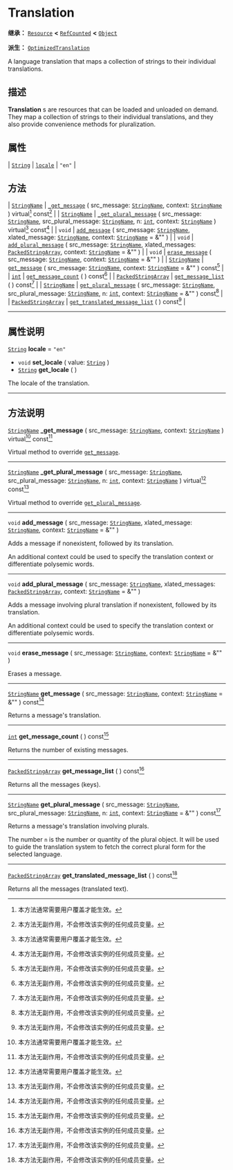 <!-- ⚠ 请勿编辑本文件 ⚠ -->
<!-- 本文档使用脚本从 WeDot 引擎源码仓库生成。 -->
<!-- 生成脚本：https://github.com/WeDot-Engine/WeDot/tree/4.3/doc/tools/make_md.py； -->
<!-- 原文件：https://github.com/WeDot-Engine/WeDot/tree/4.3/doc/classes/Translation.xml。 -->

<div id="_class_translation"></div>

# Translation

**继承：** [`Resource`](class_resource.md) **<** [`RefCounted`](class_refcounted.md) **<** [`Object`](class_object.md)

**派生：** [`OptimizedTranslation`](class_optimizedtranslation.md)

A language translation that maps a collection of strings to their individual translations.

## 描述

**Translation** s are resources that can be loaded and unloaded on demand. They map a collection of strings to their individual translations, and they also provide convenience methods for pluralization.

## 属性

| [`String`](class_string.md) | [`locale`](#class_translation_property_locale) | ``"en"`` |

## 方法

| [`StringName`](class_stringname.md)               | [`_get_message`](#class_translation_private_method__get_message) ( src_message: [`StringName`](class_stringname.md), context: [`StringName`](class_stringname.md) ) virtual[^virtual] const[^const]                                                                                                  |
| [`StringName`](class_stringname.md)               | [`_get_plural_message`](#class_translation_private_method__get_plural_message) ( src_message: [`StringName`](class_stringname.md), src_plural_message: [`StringName`](class_stringname.md), n: [`int`](class_int.md), context: [`StringName`](class_stringname.md) ) virtual[^virtual] const[^const] |
| `void`                                            | [`add_message`](#class_translation_method_add_message) ( src_message: [`StringName`](class_stringname.md), xlated_message: [`StringName`](class_stringname.md), context: [`StringName`](class_stringname.md) = &"" )                                                                                 |
| `void`                                            | [`add_plural_message`](#class_translation_method_add_plural_message) ( src_message: [`StringName`](class_stringname.md), xlated_messages: [`PackedStringArray`](class_packedstringarray.md), context: [`StringName`](class_stringname.md) = &"" )                                                    |
| `void`                                            | [`erase_message`](#class_translation_method_erase_message) ( src_message: [`StringName`](class_stringname.md), context: [`StringName`](class_stringname.md) = &"" )                                                                                                                                  |
| [`StringName`](class_stringname.md)               | [`get_message`](#class_translation_method_get_message) ( src_message: [`StringName`](class_stringname.md), context: [`StringName`](class_stringname.md) = &"" ) const[^const]                                                                                                                        |
| [`int`](class_int.md)                             | [`get_message_count`](#class_translation_method_get_message_count) ( ) const[^const]                                                                                                                                                                                                                 |
| [`PackedStringArray`](class_packedstringarray.md) | [`get_message_list`](#class_translation_method_get_message_list) ( ) const[^const]                                                                                                                                                                                                                   |
| [`StringName`](class_stringname.md)               | [`get_plural_message`](#class_translation_method_get_plural_message) ( src_message: [`StringName`](class_stringname.md), src_plural_message: [`StringName`](class_stringname.md), n: [`int`](class_int.md), context: [`StringName`](class_stringname.md) = &"" ) const[^const]                       |
| [`PackedStringArray`](class_packedstringarray.md) | [`get_translated_message_list`](#class_translation_method_get_translated_message_list) ( ) const[^const]                                                                                                                                                                                             |

<!-- rst-class:: classref-section-separator -->

---

## 属性说明

<div id="_class_translation_property_locale"></div>

[`String`](class_string.md) **locale** = ``"en"`` <div id="class_translation_property_locale"></div>

- `void` **set_locale** ( value: [`String`](class_string.md) )
- [`String`](class_string.md) **get_locale** ( )

The locale of the translation.

<!-- rst-class:: classref-section-separator -->

---

## 方法说明

<div id="_class_translation_private_method__get_message"></div>

[`StringName`](class_stringname.md) **_get_message** ( src_message: [`StringName`](class_stringname.md), context: [`StringName`](class_stringname.md) ) virtual[^virtual] const[^const]<div id="class_translation_private_method__get_message"></div>

Virtual method to override [`get_message`](#class_translation_method_get_message).

<!-- rst-class:: classref-item-separator -->

---

<div id="_class_translation_private_method__get_plural_message"></div>

[`StringName`](class_stringname.md) **_get_plural_message** ( src_message: [`StringName`](class_stringname.md), src_plural_message: [`StringName`](class_stringname.md), n: [`int`](class_int.md), context: [`StringName`](class_stringname.md) ) virtual[^virtual] const[^const]<div id="class_translation_private_method__get_plural_message"></div>

Virtual method to override [`get_plural_message`](#class_translation_method_get_plural_message).

<!-- rst-class:: classref-item-separator -->

---

<div id="_class_translation_method_add_message"></div>

`void` **add_message** ( src_message: [`StringName`](class_stringname.md), xlated_message: [`StringName`](class_stringname.md), context: [`StringName`](class_stringname.md) = &"" )<div id="class_translation_method_add_message"></div>

Adds a message if nonexistent, followed by its translation.

An additional context could be used to specify the translation context or differentiate polysemic words.

<!-- rst-class:: classref-item-separator -->

---

<div id="_class_translation_method_add_plural_message"></div>

`void` **add_plural_message** ( src_message: [`StringName`](class_stringname.md), xlated_messages: [`PackedStringArray`](class_packedstringarray.md), context: [`StringName`](class_stringname.md) = &"" )<div id="class_translation_method_add_plural_message"></div>

Adds a message involving plural translation if nonexistent, followed by its translation.

An additional context could be used to specify the translation context or differentiate polysemic words.

<!-- rst-class:: classref-item-separator -->

---

<div id="_class_translation_method_erase_message"></div>

`void` **erase_message** ( src_message: [`StringName`](class_stringname.md), context: [`StringName`](class_stringname.md) = &"" )<div id="class_translation_method_erase_message"></div>

Erases a message.

<!-- rst-class:: classref-item-separator -->

---

<div id="_class_translation_method_get_message"></div>

[`StringName`](class_stringname.md) **get_message** ( src_message: [`StringName`](class_stringname.md), context: [`StringName`](class_stringname.md) = &"" ) const[^const]<div id="class_translation_method_get_message"></div>

Returns a message's translation.

<!-- rst-class:: classref-item-separator -->

---

<div id="_class_translation_method_get_message_count"></div>

[`int`](class_int.md) **get_message_count** ( ) const[^const]<div id="class_translation_method_get_message_count"></div>

Returns the number of existing messages.

<!-- rst-class:: classref-item-separator -->

---

<div id="_class_translation_method_get_message_list"></div>

[`PackedStringArray`](class_packedstringarray.md) **get_message_list** ( ) const[^const]<div id="class_translation_method_get_message_list"></div>

Returns all the messages (keys).

<!-- rst-class:: classref-item-separator -->

---

<div id="_class_translation_method_get_plural_message"></div>

[`StringName`](class_stringname.md) **get_plural_message** ( src_message: [`StringName`](class_stringname.md), src_plural_message: [`StringName`](class_stringname.md), n: [`int`](class_int.md), context: [`StringName`](class_stringname.md) = &"" ) const[^const]<div id="class_translation_method_get_plural_message"></div>

Returns a message's translation involving plurals.

The number `n` is the number or quantity of the plural object. It will be used to guide the translation system to fetch the correct plural form for the selected language.

<!-- rst-class:: classref-item-separator -->

---

<div id="_class_translation_method_get_translated_message_list"></div>

[`PackedStringArray`](class_packedstringarray.md) **get_translated_message_list** ( ) const[^const]<div id="class_translation_method_get_translated_message_list"></div>

Returns all the messages (translated text).

[^virtual]: 本方法通常需要用户覆盖才能生效。
[^const]: 本方法无副作用，不会修改该实例的任何成员变量。
[^vararg]: 本方法除了能接受在此处描述的参数外，还能够继续接受任意数量的参数。
[^constructor]: 本方法用于构造某个类型。
[^static]: 调用本方法无需实例，可直接使用类名进行调用。
[^operator]: 本方法描述的是使用本类型作为左操作数的有效运算符。
[^bitfield]: 这个值是由下列位标志构成位掩码的整数。
[^void]: 无返回值。
